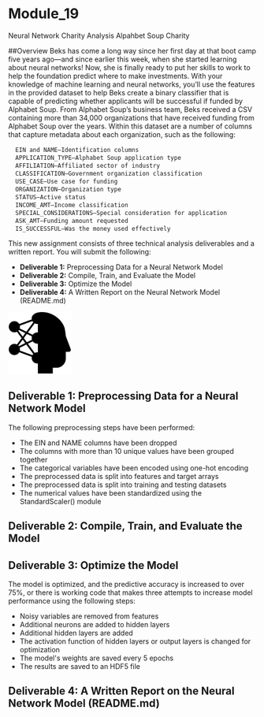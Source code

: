 # Module_19
Neural Network Charity Analysis
Alpahbet Soup Charity

##Overview
Beks has come a long way since her first day at that boot camp five years ago—and since earlier this week, when she started learning about neural networks! Now, she is finally ready to put her skills to work to help the foundation predict where to make investments.
With your knowledge of machine learning and neural networks, you’ll use the features in the provided dataset to help Beks create a binary classifier that is capable of predicting whether applicants will be successful if funded by Alphabet Soup.
From Alphabet Soup’s business team, Beks received a CSV containing more than 34,000 organizations that have received funding from Alphabet Soup over the years. Within this dataset are a number of columns that capture metadata about each organization, such as the following:

      EIN and NAME—Identification columns
      APPLICATION_TYPE—Alphabet Soup application type
      AFFILIATION—Affiliated sector of industry
      CLASSIFICATION—Government organization classification
      USE_CASE—Use case for funding
      ORGANIZATION—Organization type
      STATUS—Active status
      INCOME_AMT—Income classification
      SPECIAL_CONSIDERATIONS—Special consideration for application
      ASK_AMT—Funding amount requested
      IS_SUCCESSFUL—Was the money used effectively

This new assignment consists of three technical analysis deliverables and a written report. You will submit the following:

- **Deliverable 1:** Preprocessing Data for a Neural Network Model
- **Deliverable 2:** Compile, Train, and Evaluate the Model
- **Deliverable 3:** Optimize the Model
- **Deliverable 4:** A Written Report on the Neural Network Model (README.md)<br>


![Alt text](https://github.com/f-marquez/Module_19/blob/main/Resources/neural-network.png)

## Deliverable 1: Preprocessing Data for a Neural Network Model
The following preprocessing steps have been performed:
   - The EIN and NAME columns have been dropped 
   - The columns with more than 10 unique values have been grouped together
   - The categorical variables have been encoded using one-hot encoding 
   - The preprocessed data is split into features and target arrays
   - The preprocessed data is split into training and testing datasets 
   - The numerical values have been standardized using the StandardScaler() module

## Deliverable 2: Compile, Train, and Evaluate the Model

## Deliverable 3: Optimize the Model
The model is optimized, and the predictive accuracy is increased to over 75%, or there is working code that makes three attempts to increase model performance using the following steps:
- Noisy variables are removed from features
- Additional neurons are added to hidden layers 
- Additional hidden layers are added
- The activation function of hidden layers or output layers is changed for optimization 
- The model's weights are saved every 5 epochs 
- The results are saved to an HDF5 file 

## Deliverable 4: A Written Report on the Neural Network Model (README.md)
